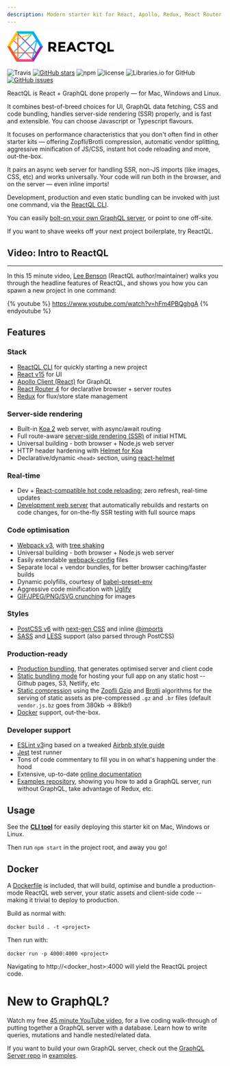 ```yaml
---
description: Modern starter kit for React, Apollo, Redux, React Router 4, Webpack 2
---
```


<img src="img/reactql-logo.svg" width="250" alt="ReactQL"/>

![Travis](https://api.travis-ci.org/reactql/kit.svg?branch=master) [![GitHub stars](https://img.shields.io/github/stars/reactql/cli.svg?style=flat-square)](https://github.com/reactql/cli/stargazers) ![npm](https://img.shields.io/npm/dt/reactql.svg?style=flat-square) ![license](https://img.shields.io/github/license/reactql/kit.svg?style=flat-square) ![Libraries.io for GitHub](https://img.shields.io/librariesio/github/reactql/kit.svg?style=flat-square) [![GitHub issues](https://img.shields.io/github/issues/reactql/kit.svg?style=flat-square)](https://github.com/reactql/kit/issues)

ReactQL is React + GraphQL done properly &mdash; for Mac, Windows and Linux.

It combines best-of-breed choices for UI, GraphQL data fetching, CSS and code bundling, handles server-side rendering (SSR) properly, and is fast and extensible. You can choose Javascript or Typescript flavours.

It focuses on performance characteristics that you don't often find in other starter kits &mdash; offering Zopfli/Brotli compression, automatic vendor splitting, aggressive minification of JS/CSS, instant hot code reloading and more, out-the-box.

It pairs an async web server for handling SSR, non-JS imports (like images, CSS, etc) and works universally. Your code will run both in the browser, and on the server &mdash; even inline imports!  

Development, production and even static bundling can be invoked with just one command, via the [ReactQL CLI](https://github.com/reactql/cli).

You can easily [bolt-on your own GraphQL server](https://github.com/reactql/examples/tree/master/graphql-server), or point to one off-site.

If you want to shave weeks off your next project boilerplate, try ReactQL.

## Video: Intro to ReactQL

---
In this 15 minute video, [Lee Benson](http://github.com/leebenson) (ReactQL author/maintainer) walks you through the headline features of ReactQL, and shows you how you can spawn a new project in one command:

{% youtube %}
https://www.youtube.com/watch?v=hFm4PBQghgA
{% endyoutube %}


## Features

### Stack

- [ReactQL CLI](https://github.com/reactql/cli) for quickly starting a new project
- [React v15](https://facebook.github.io/react/) for UI
- [Apollo Client (React)](http://dev.apollodata.com/react/) for GraphQL
- [React Router 4](https://github.com/ReactTraining/react-router/tree/v4) for declarative browser + server routes
- [Redux](http://redux.js.org/) for flux/store state management

### Server-side rendering

- Built-in [Koa 2](http://koajs.com/) web server, with async/await routing
- Full route-aware [server-side rendering (SSR)](https://reactql.org/docs/ssr) of initial HTML
- Universal building - both browser + Node.js web server
- HTTP header hardening with [Helmet for Koa](https://github.com/venables/koa-helmet)
- Declarative/dynamic `<head>` section, using [react-helmet](https://github.com/nfl/react-helmet)

### Real-time

- Dev + [React-compatible hot code reloading](http://gaearon.github.io/react-hot-loader/); zero refresh, real-time updates
- [Development web server](https://reactql.org/docs/setup#development) that automatically rebuilds and restarts on code changes, for on-the-fly SSR testing with full source maps


### Code optimisation

- [Webpack v3](https://webpack.js.org/), with [tree shaking](https://webpack.js.org/guides/tree-shaking/)
- Universal building - both browser + Node.js web server
- Easily extendable [webpack-config](https://fitbit.github.io/webpack-config/) files
- Separate local + vendor bundles, for better browser caching/faster builds
- Dynamic polyfills, courtesy of [babel-preset-env](https://github.com/babel/babel-preset-env)
- Aggressive code minification with [Uglify](https://webpack.github.io/docs/list-of-plugins.html#uglifyjsplugin)
- [GIF/JPEG/PNG/SVG crunching](https://github.com/tcoopman/image-webpack-loader) for images

### Styles

- [PostCSS v6](http://postcss.org/) with [next-gen CSS](http://cssnext.io/) and inline [@imports](https://github.com/postcss/postcss-import)
- [SASS](http://sass-lang.com) and [LESS](http://lesscss.org/) support (also parsed through PostCSS)

### Production-ready

- [Production bundling](https://reactql.org/docs/bundling/production), that generates optimised server and client code
- [Static bundling mode](https://reactql.org/docs/bundling/static) for hosting your full app on any static host -- Github pages, S3, Netlify, etc
- [Static compression](https://webpack.js.org/plugins/compression-webpack-plugin/) using the [Zopfli Gzip](https://en.wikipedia.org/wiki/Zopfli) and [Brotli](https://opensource.googleblog.com/2015/09/introducing-brotli-new-compression.html) algorithms for the serving of static assets as pre-compressed `.gz` and `.br` files (default `vendor.js.bz` goes from 380kb -> 89kb!)
- [Docker](https://www.docker.com/) support, out-the-box.

### Developer support

- [ESLint v3](http://eslint.org/)ing based on a tweaked [Airbnb style guide](https://github.com/airbnb/javascript)
- [Jest](https://facebook.github.io/jest/) test runner
- Tons of code commentary to fill you in on what's happening under the hood
- Extensive, up-to-date [online documentation](https://reactql.org/docs/)
- [Examples repository](https://github.com/reactql/examples), showing you how to add a GraphQL server, run without GraphQL, take advantage of Redux, etc.

## Usage

See the **[CLI tool](https://github.com/reactql/cli)** for easily deploying this starter kit on Mac, Windows or Linux.

Then run `npm start` in the project root, and away you go!

## Docker

A [Dockerfile](https://github.com/reactql/kit/blob/master/Dockerfile) is included, that will build, optimise and bundle a production-mode ReactQL web server, your static assets and client-side code -- making it trivial to deploy to production.

Build as normal with:

`docker build . -t <project>`

Then run with:

`docker run -p 4000:4000 <project>`

Navigating to http://<docker_host>:4000 will yield the ReactQL project code.

# New to GraphQL?

Watch my free [45 minute YouTube video](https://www.youtube.com/watch?v=DNPVqK_woRQ), for a live coding walk-through of putting together a GraphQL server with a database. Learn how to write queries, mutations and handle nested/related data.

If you want to build your own GraphQL server, check out the [GraphQL Server repo](https://github.com/reactql/examples/tree/master/graphql-server) in [examples](https://github.com/reactql/examples).
